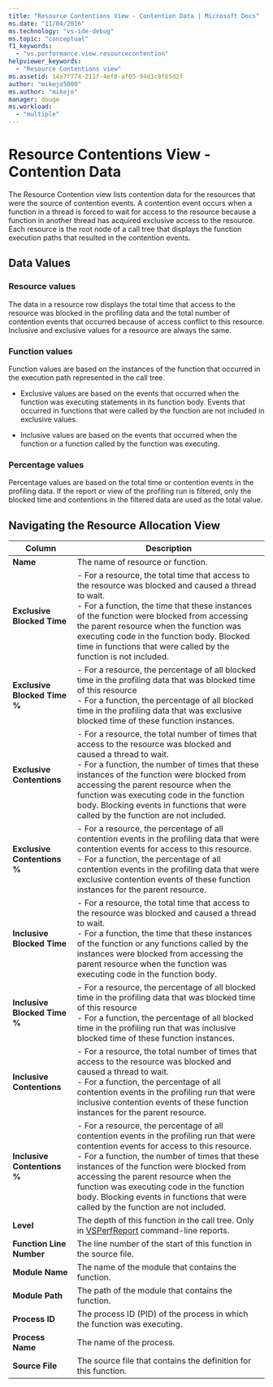 ```yaml
---
title: "Resource Contentions View - Contention Data | Microsoft Docs"
ms.date: "11/04/2016"
ms.technology: "vs-ide-debug"
ms.topic: "conceptual"
f1_keywords: 
  - "vs.performance.view.resourcecontention"
helpviewer_keywords: 
  - "Resource Contentions view"
ms.assetid: 14a7f774-211f-4ef8-af05-94d1c8f65d2f
author: "mikejo5000"
ms.author: "mikejo"
manager: douge
ms.workload: 
  - "multiple"
---
```

# Resource Contentions View - Contention Data
The Resource Contention view lists contention data for the resources that were the source of contention events. A contention event occurs when a function in a thread is forced to wait for access to the resource because a function in another thread has acquired exclusive access to the resource. Each resource is the root node of a call tree that displays the function execution paths that resulted in the contention events.  
  
## Data Values  
  
### Resource values  
 The data in a resource row displays the total time that access to the resource was blocked in the profiling data and the total number of contention events that occurred because of access conflict to this resource. Inclusive and exclusive values for a resource are always the same.  
  
### Function values  
 Function values are based on the instances of the function that occurred in the execution path represented in the call tree.  
  
-   Exclusive values are based on the events that occurred when the function was executing statements in its function body. Events that occurred in functions that were called by the function are not included in exclusive values.  
  
-   Inclusive values are based on the events that occurred when the function or a function called by the function was executing.  
  
### Percentage values  
 Percentage values are based on the total time or contention events in the profiling data. If the report or view of the profiling run is filtered, only the blocked time and contentions in the filtered data are used as the total value.  
  
## Navigating the Resource Allocation View  
  
|Column|Description|  
|------------|-----------------|  
|**Name**|The name of resource or function.|  
|**Exclusive Blocked Time**|-   For a resource, the total time that access to the resource was blocked and caused a thread to wait.<br />-   For a function, the time that these instances of the function were blocked from accessing the parent resource when the function was executing code in the function body. Blocked time in functions that were called by the function is not included.|  
|**Exclusive Blocked Time %**|-   For a resource, the percentage of all blocked time in the profiling data that was blocked time of this resource<br />-   For a function, the percentage of all blocked time in the profiling data that was exclusive blocked time of these function instances.|  
|**Exclusive Contentions**|-   For a resource, the total number of times that access to the resource was blocked and caused a thread to wait.<br />-   For a function, the number of times that these instances of the function were blocked from accessing the parent resource when the function was executing code in the function body. Blocking events in functions that were called by the function are not included.|  
|**Exclusive Contentions %**|-   For a resource, the percentage of all contention events in the profiling data that were contention events for access to this resource.<br />-   For a function, the percentage of all contention events in the profiling data that were exclusive contention events of these function instances for the parent resource.|  
|**Inclusive Blocked Time**|-   For a resource, the total time that access to the resource was blocked and caused a thread to wait.<br />-   For a function, the time that these instances of the function or any functions called by the instances were blocked from accessing the parent resource when the function was executing code in the function body.|  
|**Inclusive Blocked Time %**|-   For a resource, the percentage of all blocked time in the profiling data that was blocked time of this resource<br />-   For a function, the percentage of all blocked time in the profiling run that was inclusive blocked time of these function instances.|  
|**Inclusive Contentions**|-   For a resource, the total number of times that access to the resource was blocked and caused a thread to wait.<br />-   For a function, the percentage of all contention events in the profiling run that were inclusive contention events of these function instances for the parent resource.|  
|**Inclusive Contentions %**|-   For a resource, the percentage of all contention events in the profiling run that were contention events for access to this resource.<br />-   For a function, the number of times that these instances of the function were blocked from accessing the parent resource when the function was executing code in the function body. Blocking events in functions that were called by the function are not included.|  
|**Level**|The depth of this function in the call tree. Only in [VSPerfReport](../profiling/vsperfreport.md) command-line reports.|  
|**Function Line Number**|The line number of the start of this function in the source file.|  
|**Module Name**|The name of the module that contains the function.|  
|**Module Path**|The path of the module that contains the function.|  
|**Process ID**|The process ID (PID) of the process in which the function was executing.|  
|**Process Name**|The name of the process.|  
|**Source File**|The source file that contains the definition for this function.|